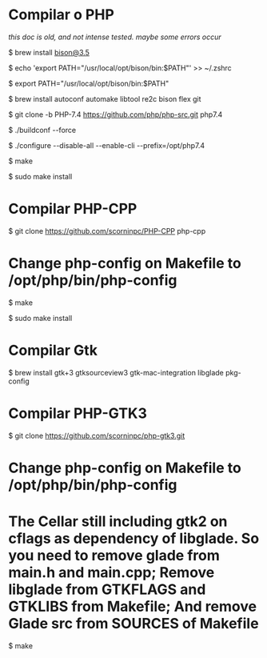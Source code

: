 # Compilar o PHP

_this doc is old, and not intense tested. maybe some errors occur_ 

$ brew install bison@3.5

$ echo 'export PATH="/usr/local/opt/bison/bin:$PATH"' >> ~/.zshrc

$ export PATH="/usr/local/opt/bison/bin:$PATH"

$ brew install autoconf automake libtool re2c bison flex git

$ git clone -b PHP-7.4 https://github.com/php/php-src.git php7.4

$ ./buildconf --force

$ ./configure --disable-all --enable-cli --prefix=/opt/php7.4

$ make

$ sudo make install








# Compilar PHP-CPP

$ git clone https://github.com/scorninpc/PHP-CPP php-cpp

# Change php-config on Makefile to /opt/php/bin/php-config

$ make 

$ sudo make install






# Compilar Gtk 

$ brew install gtk+3 gtksourceview3 gtk-mac-integration libglade pkg-config





# Compilar PHP-GTK3

$ git clone https://github.com/scorninpc/php-gtk3.git

# Change php-config on Makefile to /opt/php/bin/php-config

# The Cellar still including gtk2 on cflags as dependency of libglade. So you need to remove glade from main.h and main.cpp; Remove libglade from GTKFLAGS and GTKLIBS from Makefile; And remove Glade src from SOURCES of Makefile

$ make

